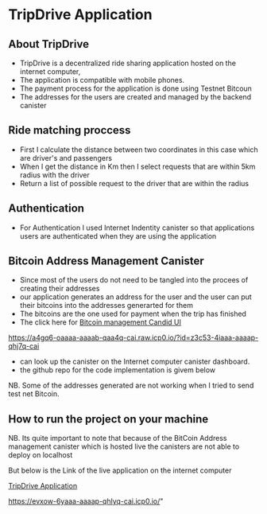 # TripDrive Application

## About TripDrive
- TripDrive is a decentralized ride sharing application hosted on the internet computer,
- The application is compatible with mobile phones.
- The payment process for the application is done using Testnet Bitcoun 
- The addresses for the users are created and managed by the backend canister

## Ride matching proccess
- First I calculate the distance between two coordinates in this case which are driver's and passengers
- When I get the distance in Km then I select requests that are within 5km radius with the driver
- Return a list of possible request to the driver that are within the radius

## Authentication
- For Authentication I used Internet Indentity canister so that applications users are authenticated when they are using the application

## Bitcoin Address Management Canister
- Since most of the users do not need to be tangled into the procees of creating their addresses
- our application generates an address for the user and the user can put their bitcoins into the addresses generarted for them
- The bitcoins are the one used for payment when the trip has finished
- The click here for [Bitcoin management Candid UI]("https://a4gq6-oaaaa-aaaab-qaa4q-cai.raw.icp0.io/?id=z3c53-4iaaa-aaaap-qhj7q-cai")

https://a4gq6-oaaaa-aaaab-qaa4q-cai.raw.icp0.io/?id=z3c53-4iaaa-aaaap-qhj7q-cai

- can look up the canister on the Internet computer canister dashboard.
- the github repo for the code implementation is givem below

NB. Some of the addresses generated are not working when I tried to send test net Bitcoin.

## How to run the project on your machine

NB. Its quite important to note that because of the BitCoin Address management canister which is hosted live the canisters are not able to deploy on localhost

But below is the Link of the live application on the internet computer

[TripDrive Application]("https://evxow-6yaaa-aaaap-qhlyq-cai.icp0.io/")

https://evxow-6yaaa-aaaap-qhlyq-cai.icp0.io/"